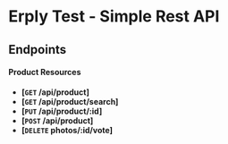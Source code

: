 # Erply Test - Simple Rest API

## Endpoints

#### Product Resources

- **[<code>GET</code> /api/product]**
- **[<code>GET</code> /api/product/search]**
- **[<code>PUT</code> /api/product/:id]**
- **[<code>POST</code> /api/product]**
- **[<code>DELETE</code> photos/:id/vote]**
